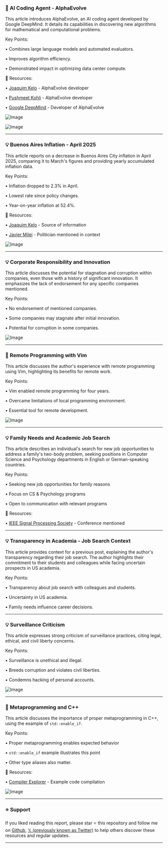 ### 🤖 AI Coding Agent - AlphaEvolve

This article introduces AlphaEvolve, an AI coding agent developed by Google DeepMind.  It details its capabilities in discovering new algorithms for mathematical and computational problems.

Key Points:

• Combines large language models and automated evaluators.


• Improves algorithm efficiency.


• Demonstrated impact in optimizing data center compute.


🔗 Resources:

• [Joaquim Kelo](https://x.com/JoaquimKelo) - AlphaEvolve developer


• [Pushmeet Kohli](https://x.com/pushmeet) - AlphaEvolve developer


• [Google DeepMind](https://x.com/GoogleDeepMind) - Developer of AlphaEvolve


![Image](https://pbs.twimg.com/amplify_video_thumb/1922667694915981312/img/VS0-5Nwj5yVzTVNV.jpg)

![Image](https://pbs.twimg.com/ext_tw_video_thumb/1922691175040868352/pu/img/iNwN1mh4oaiVjJXd.jpg)


---

### 💡 Buenos Aires Inflation - April 2025

This article reports on a decrease in Buenos Aires City inflation in April 2025,  comparing it to March's figures and providing yearly accumulated inflation data.

Key Points:

• Inflation dropped to 2.3% in April.


• Lowest rate since policy changes.


• Year-on-year inflation at 52.4%.


🔗 Resources:

• [Joaquim Kelo](https://x.com/JoaquimKelo) - Source of information


• [Javier Milei](https://x.com/InMilei) - Politician mentioned in context


![Image](https://pbs.twimg.com/media/Gqwm0TnXUAEnOup?format=png&name=small)


---

### 💡 Corporate Responsibility and Innovation

This article discusses the potential for stagnation and corruption within companies, even those with a history of significant innovation.  It emphasizes the lack of endorsement for any specific companies mentioned.

Key Points:

• No endorsement of mentioned companies.


• Some companies may stagnate after initial innovation.


• Potential for corruption in some companies.


![Image](https://pbs.twimg.com/media/GpbXh1pbEAMmLwv?format=jpg&name=small)


---

### 🤖 Remote Programming with Vim

This article discusses the author's experience with remote programming using Vim, highlighting its benefits for remote work.

Key Points:

• Vim enabled remote programming for four years.


• Overcame limitations of local programming environment.


• Essential tool for remote development.


![Image](https://pbs.twimg.com/media/Gq0z79GXQAEFNUc?format=jpg&name=small)

---

### 💡 Family Needs and Academic Job Search

This article describes an individual's search for new job opportunities to address a family's two-body problem,  seeking positions in Computer Science and Psychology departments in English or German-speaking countries.

Key Points:

• Seeking new job opportunities for family reasons


• Focus on CS & Psychology programs


• Open to communication with relevant programs


🔗 Resources:

• [IEEE Signal Processing Society](https://x.com/IEEESSP) - Conference mentioned


---

### 💡 Transparency in Academia - Job Search Context

This article provides context for a previous post, explaining the author's transparency regarding their job search.  The author highlights their commitment to their students and colleagues while facing uncertain prospects in US academia.

Key Points:

• Transparency about job search with colleagues and students.


• Uncertainty in US academia.


• Family needs influence career decisions.


---

### 💡 Surveillance Criticism

This article expresses strong criticism of surveillance practices, citing legal, ethical, and civil liberty concerns.

Key Points:

• Surveillance is unethical and illegal.


• Breeds corruption and violates civil liberties.


• Condemns hacking of personal accounts.


![Image](https://pbs.twimg.com/media/GpbG4RJbEAEIC5u?format=jpg&name=small)

---

### 🤖 Metaprogramming and C++

This article discusses the importance of proper metaprogramming in C++, using the example of `std::enable_if`.

Key Points:

• Proper metaprogramming enables expected behavior


• `std::enable_if` example illustrates this point


• Other type aliases also matter.


🔗 Resources:

• [Compiler Explorer](https://godbolt.org/z/so9z7fq1W) - Example code compilation


![Image](https://pbs.twimg.com/media/Gqq9UkCXcAAlRc7?format=jpg&name=small)


---

### ⭐️ Support

If you liked reading this report, please star ⭐️ this repository and follow me on [Github](https://github.com/Drix10), [𝕏 (previously known as Twitter)](https://x.com/DRIX_10_) to help others discover these resources and regular updates.

---